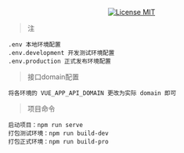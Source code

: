 <p align="center">
  <a href="https://www.skillnull.com"><img src="https://skillnull.com/others/images/brand/MIT.svg" alt="License MIT"></a>
</p>

> 注
```
.env 本地环境配置
.env.development 开发测试环境配置
.env.production 正式发布环境配置
```

> 接口domain配置
```
将各环境的 VUE_APP_API_DOMAIN 更改为实际 domain 即可
```

> 项目命令
```
启动项目：npm run serve 
打包测试环境：npm run build-dev
打包正式环境：npm run build-pro
```

